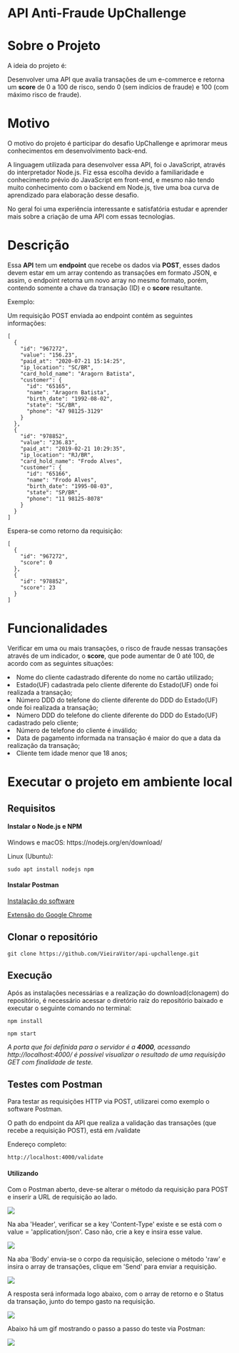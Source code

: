 #  API Anti-Fraude UpChallenge
# Sobre o Projeto
A ideia do projeto é:
<p>Desenvolver uma API que avalia transações de um e-commerce e retorna um <b>score</b> de 0 a 100 de risco, sendo 0 (sem indícios de fraude) e 100 (com máximo risco de fraude).</p>

# Motivo
O motivo do projeto é participar do desafio UpChallenge e aprimorar meus conhecimentos em desenvolvimento back-end.
<p>A linguagem utilizada para desenvolver essa API, foi o JavaScript, através do interpretador Node.js. Fiz essa escolha devido a familiaridade e conhecimento prévio do JavaScript em front-end, e mesmo não tendo muito conhecimento com o backend em Node.js, tive uma boa curva de aprendizado para elaboração desse desafio.</p><p>No geral foi uma experiência interessante e satisfatória estudar e aprender mais sobre a criação de uma API com essas tecnologias.</p>

# Descrição

Essa **API** tem um **endpoint** que recebe os dados via **POST**, esses dados devem estar em um array contendo as transações em formato JSON, e assim, o endpoint retorna um novo array no mesmo formato, porém, contendo somente a chave da transação (ID) e o **score** resultante.

Exemplo:

Um requisição POST enviada ao endpoint contém as seguintes informações:

~~~
[
  {
    "id": "967272",
    "value": "156.23",
    "paid_at": "2020-07-21 15:14:25",
    "ip_location": "SC/BR",
    "card_hold_name": "Aragorn Batista",
    "customer": {
      "id": "65165",
      "name": "Aragorn Batista",
      "birth_date": "1992-08-02",
      "state": "SC/BR",
      "phone": "47 98125-3129"
    }
  },
  {
    "id": "978852",
    "value": "236.83",
    "paid_at": "2019-02-21 10:29:35",
    "ip_location": "RJ/BR",
    "card_hold_name": "Frodo Alves",
    "customer": {
      "id": "65166",
      "name": "Frodo Alves",
      "birth_date": "1995-08-03",
      "state": "SP/BR",
      "phone": "11 98125-8078"
    }
  }
]
~~~

Espera-se como retorno da requisição:

~~~
[
  {
    "id": "967272",
    "score": 0
  },
  {
    "id": "978852",
    "score": 23
  }
]
~~~

# Funcionalidades
<p>Verificar em uma ou mais transações, o risco de fraude nessas transações através de um indicador, o <b>score</b>, que pode aumentar de 0 até 100, de acordo com as seguintes situações:<p>
<li>Nome do cliente cadastrado diferente do nome no cartão utilizado;</li>
<li>Estado(UF) cadastrada pelo cliente diferente do Estado(UF) onde foi realizada a transação;</li>
<li>Número DDD do telefone do cliente diferente do DDD do Estado(UF) onde foi realizada a transação;</li>
<li>Número DDD do telefone do cliente diferente do DDD do Estado(UF) cadastrado pelo cliente;</li>
<li>Número de telefone do cliente é inválido;</li>
<li>Data de pagamento informada na transação é maior do que a data da realização da transação;</li>
<li>Cliente tem idade menor que 18 anos;</li>

# Executar o projeto em ambiente local

<h2>Requisitos</h2>
<h4>Instalar o Node.js e NPM</h4>
<p>Windows e macOS: https://nodejs.org/en/download/</p>
<p>Linux (Ubuntu):</p>

~~~~
sudo apt install nodejs npm
~~~~

<h4>Instalar Postman</h4>

[Instalação do software](https://www.postman.com/downloads/)

[Extensão do Google Chrome](https://chrome.google.com/webstore/detail/postman/fhbjgbiflinjbdggehcddcbncdddomop?hl=pt-BR)

<h2>Clonar o repositório</h2>

~~~
git clone https://github.com/VieiraVitor/api-upchallenge.git
~~~

<h2>Execução</h2>
Após as instalações necessárias e a realização do download(clonagem) do repositório, é necessário acessar o diretório raiz do repositório baixado e executar o seguinte comando no terminal:

~~~
npm install

npm start
~~~

<i>A porta que foi definida para o servidor é a **4000**, acessando http://localhost:4000/ é possível visualizar o resultado de uma requisição GET com finalidade de teste.</i>

<h2>Testes com Postman</h2>
Para testar as requisições HTTP via POST, utilizarei como exemplo o software Postman.

O path do endpoint da API que realiza a validação das transações (que recebe a requisição POST), está em /validate
<p>Endereço completo:</p>

~~~
http://localhost:4000/validate
~~~

<h4>Utilizando</h4>

Com o Postman aberto, deve-se alterar o método da requisição para POST e inserir a URL de requisição ao lado.

![](/assets/images/postman-1.png)

Na aba 'Header', verificar se a key 'Content-Type' existe e se está com o value = 'application/json'.
Caso não, crie a key e insira esse value.

![](/assets/images/postman-2.png)

Na aba 'Body' envia-se o corpo da requisição, selecione o método 'raw' e insira o array de transações, clique em 'Send' para enviar a requisição.

![](/assets/images/postman-3.png)

A resposta será informada logo abaixo, com o array de retorno e o Status da transação, junto do tempo gasto na requisição.

![](/assets/images/postman-4.png)

Abaixo há um gif mostrando o passo a passo do teste via Postman:

![](/assets/images/postman-test.gif)